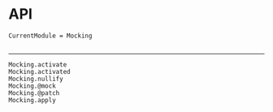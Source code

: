 # API

```@meta
CurrentModule = Mocking
```

```@index
```

---

```@docs
Mocking.activate
Mocking.activated
Mocking.nullify
Mocking.@mock
Mocking.@patch
Mocking.apply
```
